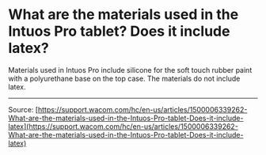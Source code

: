 # What are the materials used in the Intuos Pro tablet? Does it include latex?

Materials used in Intuos Pro include silicone for the soft touch rubber paint with a polyurethane base on the top case. The materials do not include latex.

---
Source: [https://support.wacom.com/hc/en-us/articles/1500006339262-What-are-the-materials-used-in-the-Intuos-Pro-tablet-Does-it-include-latex](https://support.wacom.com/hc/en-us/articles/1500006339262-What-are-the-materials-used-in-the-Intuos-Pro-tablet-Does-it-include-latex)
